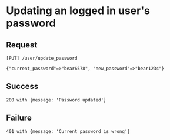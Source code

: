 Updating an logged in user's password
=====================================

Request
-------

```
[PUT] /user/update_password

{"current_password"=>"bear6578", "new_password"=>"bear1234"}
```

Success
-------

`200 with {message: 'Password updated'}`

Failure
-------

`401 with {message: 'Current password is wrong'}`
